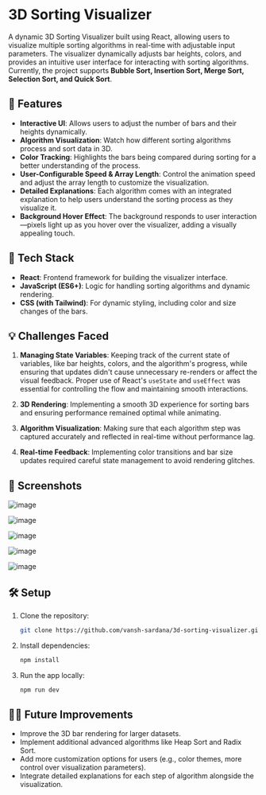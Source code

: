 # 3D Sorting Visualizer

A dynamic 3D Sorting Visualizer built using React, allowing users to visualize multiple sorting algorithms in real-time with adjustable input parameters. The visualizer dynamically adjusts bar heights, colors, and provides an intuitive user interface for interacting with sorting algorithms. Currently, the project supports **Bubble Sort, Insertion Sort, Merge Sort, Selection Sort, and Quick Sort**.

## 🌟 Features

- **Interactive UI**: Allows users to adjust the number of bars and their heights dynamically.
- **Algorithm Visualization**: Watch how different sorting algorithms process and sort data in 3D.
- **Color Tracking**: Highlights the bars being compared during sorting for a better understanding of the process.
- **User-Configurable Speed & Array Length**: Control the animation speed and adjust the array length to customize the visualization.
- **Detailed Explanations**: Each algorithm comes with an integrated explanation to help users understand the sorting process as they visualize it.
- **Background Hover Effect**: The background responds to user interaction—pixels light up as you hover over the visualizer, adding a visually appealing touch.

## 🚀 Tech Stack

- **React**: Frontend framework for building the visualizer interface.
- **JavaScript (ES6+)**: Logic for handling sorting algorithms and dynamic rendering.
- **CSS (with Tailwind)**: For dynamic styling, including color and size changes of the bars.

## 💡 Challenges Faced

1. **Managing State Variables**: Keeping track of the current state of variables, like bar heights, colors, and the algorithm's progress, while ensuring that updates didn't cause unnecessary re-renders or affect the visual feedback. Proper use of React's `useState` and `useEffect` was essential for controlling the flow and maintaining smooth interactions.

2. **3D Rendering**: Implementing a smooth 3D experience for sorting bars and ensuring performance remained optimal while animating.

3. **Algorithm Visualization**: Making sure that each algorithm step was captured accurately and reflected in real-time without performance lag.

4. **Real-time Feedback**: Implementing color transitions and bar size updates required careful state management to avoid rendering glitches.



## 📸 Screenshots

![image](https://github.com/user-attachments/assets/694f6486-581f-4231-8961-ba5c0111c6c1)

![image](https://github.com/user-attachments/assets/6a40bc2a-c038-423a-bbe2-ff7753af4962)

![image](https://github.com/user-attachments/assets/9f968a04-0cc6-4252-b7d2-3afaf44c129b)

![image](https://github.com/user-attachments/assets/ca3f7c26-3ef2-469c-b14d-4fd6b2bbfd0f)

![image](https://github.com/user-attachments/assets/6b1549b9-d878-4cea-8981-f219ede45b83)




## 🛠️ Setup

1. Clone the repository:  
   ```bash
   git clone https://github.com/vansh-sardana/3d-sorting-visualizer.git
   ```

2. Install dependencies:  
   ```bash
   npm install
   ```

3. Run the app locally:  
   ```bash
   npm run dev
   ```

## 👩‍💻 Future Improvements

- Improve the 3D bar rendering for larger datasets.
- Implement additional advanced algorithms like Heap Sort and Radix Sort.
- Add more customization options for users (e.g., color themes, more control over visualization parameters).
- Integrate detailed explanations for each step of algorithm alongside the visualization.
